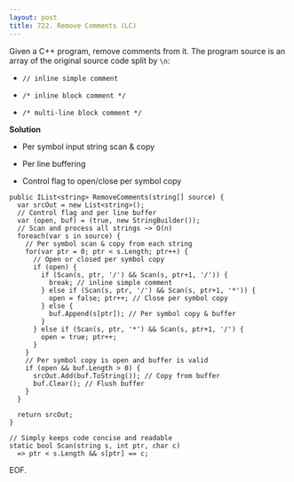 ```yaml
---
layout: post
title: 722. Remove Comments (LC)
---
```

Given a C++ program, remove comments from it. The program source is an array of the original source code split by `\n`:

- `// inline simple comment`
  
- `/* inline block comment */`
  
- `/* multi-line block comment */`
  
**Solution**

- Per symbol input string scan & copy
  
- Per line buffering
  
- Control flag to open/close per symbol copy
  
```
public IList<string> RemoveComments(string[] source) {
  var srcOut = new List<string>();
  // Control flag and per line buffer
  var (open, buf) = (true, new StringBuilder());
  // Scan and process all strings ~> O(n)
  foreach(var s in source) {
    // Per symbol scan & copy from each string
    for(var ptr = 0; ptr < s.Length; ptr++) {
      // Open or closed per symbol copy
      if (open) {
        if (Scan(s, ptr, '/') && Scan(s, ptr+1, '/')) {
          break; // inline simple comment
        } else if (Scan(s, ptr, '/') && Scan(s, ptr+1, '*')) {
          open = false; ptr++; // Close per symbol copy
        } else {
          buf.Append(s[ptr]); // Per symbol copy & buffer
        }
      } else if (Scan(s, ptr, '*') && Scan(s, ptr+1, '/') {
        open = true; ptr++;
      }
    }
    // Per symbol copy is open and buffer is valid
    if (open && buf.Length > 0) {
      srcOut.Add(buf.ToString()); // Copy from buffer
      buf.Clear(); // Flush buffer
    }
  }

  return srcOut;
}

// Simply keeps code concise and readable
static bool Scan(string s, int ptr, char c)
  => ptr < s.Length && s[ptr] == c;
```
EOF.
